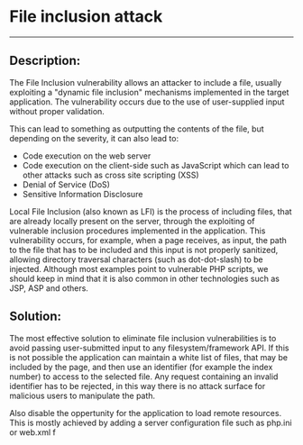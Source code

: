 # File inclusion attack
-------

## Description:

The File Inclusion vulnerability allows an attacker to include a file, usually exploiting
a "dynamic file inclusion" mechanisms implemented in the target application.
The vulnerability occurs due to the use of user-supplied input without proper validation.


This can lead to something as outputting the contents of the file, but depending on the
severity, it can also lead to:

* Code execution on the web server
* Code execution on the client-side such as JavaScript which can lead to other attacks
  such as cross site scripting (XSS)
* Denial of Service (DoS)
* Sensitive Information Disclosure


Local File Inclusion (also known as LFI) is the process of including files, that are
already locally present on the server, through the exploiting of vulnerable inclusion
procedures implemented in the application. This vulnerability occurs, for example, when a
page receives, as input, the path to the file that has to be included and this input is
not properly sanitized, allowing directory traversal characters (such as dot-dot-slash)
to be injected. Although most examples point to vulnerable PHP scripts, we should keep
in mind that it is also common in other technologies such as JSP, ASP and others.

## Solution:

The most effective solution to eliminate file inclusion vulnerabilities is to avoid
passing user-submitted input to any filesystem/framework API. If this is not possible
the application can maintain a white list of files, that may be included by the page, and
then use an identifier (for example the index number) to access to the selected file.
Any request containing an invalid identifier has to be rejected, in this way there is
no attack surface for malicious users to manipulate the path.

Also disable the oppertunity for the application to load remote resources. This is mostly achieved by adding a server configuration file such as php.ini or web.xml
f
